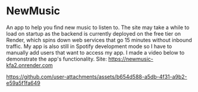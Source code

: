 # NewMusic

An app to help you find new music to listen to. The site may take a while to load on startup as the backend is currently deployed on the free tier on Render, which spins down web services that go 15 minutes without inbound traffic. My app is also still in Spotify development mode so I have to manually add users that want to access my app. I made a video below to demonstrate the app's functionality.
Site: https://newmusic-kfa2.onrender.com



https://github.com/user-attachments/assets/b654d588-a5db-4f31-a9b2-e59a5f1fa649

